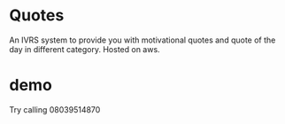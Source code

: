 # Quotes

An IVRS system to provide you with motivational quotes and quote of the day in different category. Hosted on aws.

# demo

Try calling 08039514870
